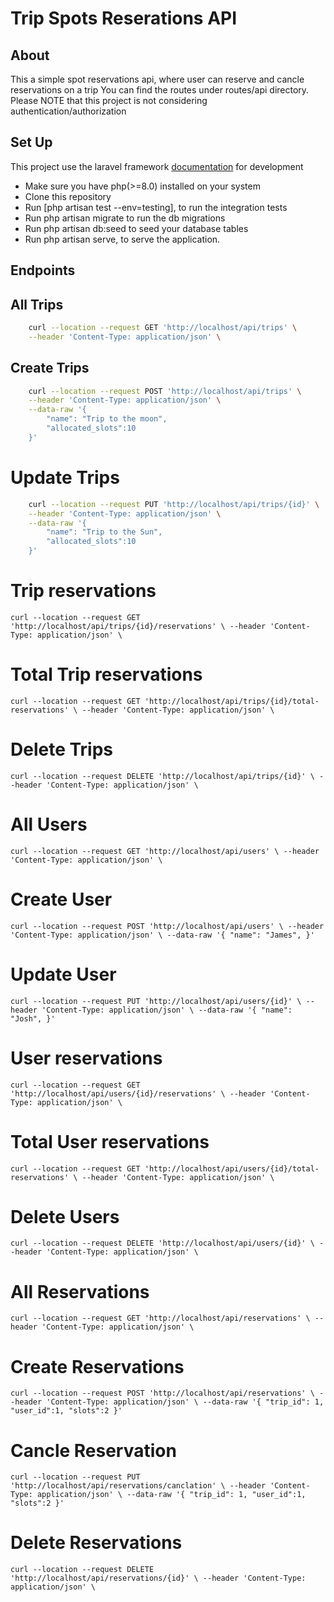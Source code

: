<p align="center"><h1>Trip Spots Reserations API</h1></p>

## About

This a simple spot reservations api, where user can reserve and cancle reservations on a trip
You can find the routes under routes/api directory.
Please NOTE that this project is not considering authentication/authorization

## Set Up

This project use the laravel framework [documentation](https://laravel.com/docs) for development 

- Make sure you have php(>=8.0) installed on your system
- Clone this repository
- Run [php artisan test --env=testing], to run the integration tests
- Run php artisan migrate to run the db migrations
- Run php artisan db:seed to seed your database tables
- Run php artisan serve, to serve the application.

## Endpoints

## All Trips
```bash
    curl --location --request GET 'http://localhost/api/trips' \
    --header 'Content-Type: application/json' \
```
## Create Trips
```bash
    curl --location --request POST 'http://localhost/api/trips' \
    --header 'Content-Type: application/json' \
    --data-raw '{
        "name": "Trip to the moon",
        "allocated_slots":10
    }'
```
# Update Trips
```bash
    curl --location --request PUT 'http://localhost/api/trips/{id}' \
    --header 'Content-Type: application/json' \
    --data-raw '{
        "name": "Trip to the Sun",
        "allocated_slots":10
    }'
```
# Trip reservations
``
    curl --location --request GET 'http://localhost/api/trips/{id}/reservations' \
    --header 'Content-Type: application/json' \
``
# Total Trip reservations
``
    curl --location --request GET 'http://localhost/api/trips/{id}/total-reservations' \
    --header 'Content-Type: application/json' \
``
# Delete Trips
``
    curl --location --request DELETE 'http://localhost/api/trips/{id}' \
    --header 'Content-Type: application/json' \
``
# All Users
``
    curl --location --request GET 'http://localhost/api/users' \
    --header 'Content-Type: application/json' \
``
# Create User
``
    curl --location --request POST 'http://localhost/api/users' \
    --header 'Content-Type: application/json' \
    --data-raw '{
        "name": "James",
    }'
``
# Update User
``
    curl --location --request PUT 'http://localhost/api/users/{id}' \
    --header 'Content-Type: application/json' \
    --data-raw '{
        "name": "Josh",
    }'
``
# User reservations
``
    curl --location --request GET 'http://localhost/api/users/{id}/reservations' \
    --header 'Content-Type: application/json' \
``
# Total User reservations
``
    curl --location --request GET 'http://localhost/api/users/{id}/total-reservations' \
    --header 'Content-Type: application/json' \
``
# Delete Users
``
    curl --location --request DELETE 'http://localhost/api/users/{id}' \
    --header 'Content-Type: application/json' \
``

# All Reservations
``
    curl --location --request GET 'http://localhost/api/reservations' \
    --header 'Content-Type: application/json' \
``
# Create Reservations
``
    curl --location --request POST 'http://localhost/api/reservations' \
    --header 'Content-Type: application/json' \
    --data-raw '{
        "trip_id": 1,
        "user_id":1,
        "slots":2
    }'
``

# Cancle Reservation
``
    curl --location --request PUT 'http://localhost/api/reservations/canclation' \
    --header 'Content-Type: application/json' \
    --data-raw '{
        "trip_id": 1,
        "user_id":1,
        "slots":2
    }'
``
# Delete Reservations
``
    curl --location --request DELETE 'http://localhost/api/reservations/{id}' \
    --header 'Content-Type: application/json' \
``


